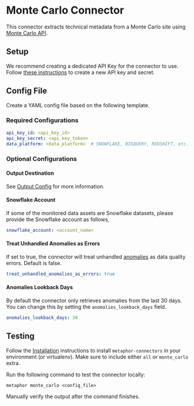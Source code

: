 # Monte Carlo Connector

This connector extracts technical metadata from a Monte Carlo site using [Monte Carlo API](https://docs.getmontecarlo.com/docs/using-the-api).

## Setup

We recommend creating a dedicated API Key for the connector to use. Follow [these instructions](https://docs.getmontecarlo.com/docs/creating-an-api-token#creating-an-api-key) to create a new API key and secret.

## Config File

Create a YAML config file based on the following template.

### Required Configurations

```yaml
api_key_id: <api_key_id>
api_key_secret: <api_key_token>
data_platform: <data_platform>  # SNOWFLAKE, BIGQUERY, REDSHIFT, etc.
```

### Optional Configurations

#### Output Destination

See [Output Config](../common/docs/output.md) for more information.

#### Snowflake Account

If some of the monitored data assets are Snowflake datasets, please provide the Snowflake account as follows,

```yaml
snowflake_account: <account_name>
```

#### Treat Unhandled Anomalies as Errors

If set to true, the connector will treat unhandled [anomalies](https://docs.getmontecarlo.com/docs/detectors-overview) as data quality errors. Default is false.

```yaml
treat_unhandled_anomalies_as_errors: true
```

#### Anomalies Lookback Days

By default the connector only retrieves anomalies from the last 30 days. You can change this by setting the `anomalies_lookback_days` field.

```yaml
anomalies_lookback_days: 30
```

## Testing

Follow the [Installation](../../README.md) instructions to install `metaphor-connectors` in your environment (or virtualenv). Make sure to include either `all` or `monte_carlo` extra.

Run the following command to test the connector locally:

```shell
metaphor monte_carlo <config_file>
```

Manually verify the output after the command finishes.
